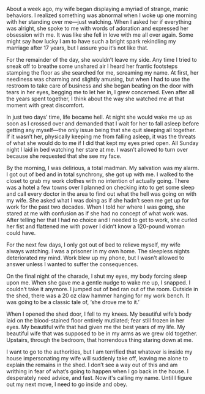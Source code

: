 About a week ago, my wife began displaying a myriad of strange, manic behaviors. I realized something was abnormal when I woke up one morning with her standing over me—just watching. When I asked her if everything was alright, she spoke to me with words of adoration and expressed her obsession with me. It was like she fell in love with me all over again. Some might say how lucky I am to have such a bright spark rekindling my marriage after 17 years, but I assure you it’s not like that.  
  
For the remainder of the day, she wouldn’t leave my side. Any time I tried to sneak off to breathe some unshared air I heard her frantic footsteps stamping the floor as she searched for me, screaming my name. At first, her neediness was charming and slightly amusing, but when I had to use the restroom to take care of business and she began beating on the door with tears in her eyes, begging me to let her in, I grew concerned. Even after all the years spent together, I think about the way she watched me at that moment with great discomfort.  
  
In just two days’ time, life became hell. At night she would wake me up as soon as I crossed over and demanded that I wait for her to fall asleep before getting any myself—the only issue being that she quit sleeping all together. If it wasn’t her, physically keeping me from falling asleep, it was the threats of what she would do to me if I did that kept my eyes pried open. All Sunday night I laid in bed watching her stare at me. I wasn’t allowed to turn over because she requested that she see my face.  
  
By the morning, I was delirious, a total madman. My salvation was my alarm. I got out of bed and in total synchrony, she got up with me. I walked to the closet to grab my work clothes with no intention of actually going. There was a hotel a few towns over I planned on checking into to get some sleep and call every doctor in the area to find out what the hell was going on with my wife. She asked what I was doing as if she hadn’t seen me get up for work for the past two decades. When I told her where I was going, she stared at me with confusion as if she had no concept of what work was. After telling her that I had no choice and I needed to get to work, she curled her fist and flattened me with power I didn’t know a 120-pound woman could have.  
  
For the next few days, I only got out of bed to relieve myself, my wife always watching. I was a prisoner in my own home. The sleepless nights deteriorated my mind. Work blew up my phone, but I wasn’t allowed to answer unless I wanted to suffer the consequences.  
  
On the final night of the charade, I shut my eyes, my body forcing sleep upon me. When she gave me a gentle nudge to wake me up, I snapped. I couldn’t take it anymore. I jumped out of bed ran out of the room. Outside in the shed, there was a 20 oz claw hammer hanging for my work bench. It was going to be a classic tale of, ‘she drove me to it.’  
  
When I opened the shed door, I fell to my knees. My beautiful wife’s body laid on the blood-stained floor entirely mutilated; fear still frozen in her eyes. My beautiful wife that had given me the best years of my life. My beautiful wife that was supposed to be in my arms as we grew old together. Upstairs, through the bedroom, that horrendous thing staring down at me.  
  
I want to go to the authorities, but I am terrified that whatever is inside my house impersonating my wife will suddenly take off, leaving me alone to explain the remains in the shed. I don’t see a way out of this and am writhing in fear of what’s going to happen when I go back in the house. I desperately need advice, and fast. Now it's calling my name. Until I figure out my next move, I need to go inside and obey.